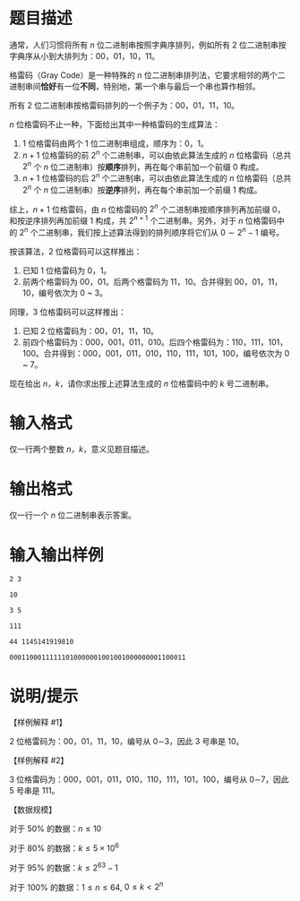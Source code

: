 # 题目描述

通常，人们习惯将所有 $n$ 位二进制串按照字典序排列，例如所有 2 位二进制串按字典序从小到大排列为：00，01，10，11。

格雷码（Gray Code）是一种特殊的 $n$ 位二进制串排列法，它要求相邻的两个二进制串间**恰好**有一位**不同**，特别地，第一个串与最后一个串也算作相邻。

所有 2 位二进制串按格雷码排列的一个例子为：00，01，11，10。

$n$ 位格雷码不止一种，下面给出其中一种格雷码的生成算法：

1. 1 位格雷码由两个 1 位二进制串组成，顺序为：0，1。
2. $n + 1$ 位格雷码的前 $2^n$ 个二进制串，可以由依此算法生成的 $n$ 位格雷码（总共 $2^n$ 个 $n$ 位二进制串）按**顺序**排列，再在每个串前加一个前缀 0 构成。
3. $n + 1$ 位格雷码的后 $2^n$ 个二进制串，可以由依此算法生成的 $n$ 位格雷码（总共 $2^n$ 个 $n$ 位二进制串）按**逆序**排列，再在每个串前加一个前缀 1 构成。

综上，$n + 1$ 位格雷码，由 $n$ 位格雷码的 $2^n$ 个二进制串按顺序排列再加前缀 0，和按逆序排列再加前缀 1 构成，共 $2^{n+1}$ 个二进制串。另外，对于 $n$ 位格雷码中的 $2^n$ 个二进制串，我们按上述算法得到的排列顺序将它们从 $0 \sim 2^n - 1$ 编号。

按该算法，2 位格雷码可以这样推出：

1. 已知 1 位格雷码为 0，1。
2. 前两个格雷码为 00，01。后两个格雷码为 11，10。合并得到 00，01，11，10，编号依次为 0 ~ 3。

同理，3 位格雷码可以这样推出：

1. 已知 2 位格雷码为：00，01，11，10。
2. 前四个格雷码为：000，001，011，010。后四个格雷码为：110，111，101，100。合并得到：000，001，011，010，110，111，101，100，编号依次为 0 ~ 7。

现在给出 $n$，$k$，请你求出按上述算法生成的 $n$ 位格雷码中的 $k$ 号二进制串。

# 输入格式

仅一行两个整数 $n$，$k$，意义见题目描述。

# 输出格式

仅一行一个 $n$ 位二进制串表示答案。

# 输入输出样例

```input1
2 3
```

```output1
10
```

```input2
3 5
```

```output2
111
```

```input3
44 1145141919810
```

```output3
00011000111111010000001001001000000001100011
```

# 说明/提示

【样例解释 #1】

2 位格雷码为：00，01，11，10，编号从 0∼3，因此 3 号串是 10。

【样例解释 #2】

3 位格雷码为：000，001，011，010，110，111，101，100，编号从 0∼7，因此 5 号串是 111。

【数据规模】

对于 $50 \%$ 的数据：$n \leq 10$

对于 $80 \%$ 的数据：$k \leq 5 \times {10}^6$

对于 $95 \%$ 的数据：$k \leq 2^{63} - 1$

对于 $100 \%$ 的数据：$1 \leq n \leq 64$, $0 \leq k \lt 2^n$
